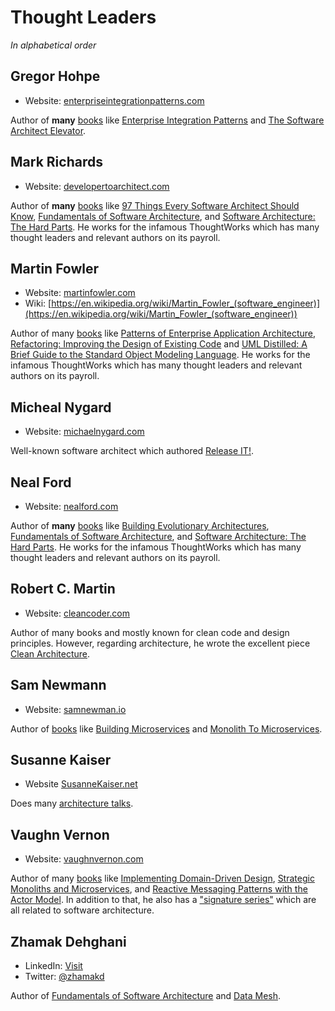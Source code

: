 # Thought Leaders

*In alphabetical order*

## Gregor Hohpe

* Website: [enterpriseintegrationpatterns.com](https://www.enterpriseintegrationpatterns.com)

Author of **many** [books](https://www.enterpriseintegrationpatterns.com/books1.html) like [Enterprise Integration Patterns](https://www.amazon.com/o/asin/0321200683/ref=nosim/enterpriseint-20) and [The Software Architect Elevator](https://www.amazon.com/gp/product/1492077542/ref=as_li_tl).

## Mark Richards

* Website: [developertoarchitect.com](https://www.developertoarchitect.com/mark-richards.html)

Author of  **many** [books](https://www.developertoarchitect.com/books.html) like [97 Things Every Software Architect Should Know](https://www.amazon.com/Things-Every-Software-Architect-Should/dp/059652269X), [Fundamentals of Software Architecture](https://fundamentalsofsoftwarearchitecture.com/), and [Software Architecture: The Hard Parts](https://architecturethehardparts.com/).
He works for the infamous ThoughtWorks which has many thought leaders and relevant authors on its payroll.

## Martin Fowler

* Website: [martinfowler.com](https://martinfowler.com/)
* Wiki: [https://en.wikipedia.org/wiki/Martin_Fowler_(software_engineer)](https://en.wikipedia.org/wiki/Martin_Fowler_(software_engineer))

Author of many [books](https://martinfowler.com/books/) like [Patterns of Enterprise Application Architecture](https://martinfowler.com/books/eaa.html), [Refactoring: Improving the Design of Existing Code](https://martinfowler.com/books/refactoring.html) and [UML Distilled: A Brief Guide to the Standard Object Modeling Language](https://martinfowler.com/books/uml.html).
He works for the infamous ThoughtWorks which has many thought leaders and relevant authors on its payroll.

## Micheal Nygard

* Website: [michaelnygard.com](https://michaelnygard.com)

Well-known software architect which authored [Release IT!](https://pragprog.com/titles/mnee2/release-it-second-edition/).

## Neal Ford

* Website: [nealford.com](https://nealford.com/)

Author of **many** [books](https://nealford.com/books/) like [Building Evolutionary Architectures](https://www.oreilly.com/library/view/building-evolutionary-architectures/9781491986356/), [Fundamentals of Software Architecture](https://fundamentalsofsoftwarearchitecture.com/), and [Software Architecture: The Hard Parts](https://architecturethehardparts.com/).
He works for the infamous ThoughtWorks which has many thought leaders and relevant authors on its payroll.

## Robert C. Martin

* Website: [cleancoder.com](http://cleancoder.com/products)

Author of many books and mostly known for clean code and design principles. However, regarding architecture, he wrote the excellent piece [Clean Architecture](https://www.amazon.com/dp/0134494164).

## Sam Newmann

* Website: [samnewman.io](https://samnewman.io/)

Author of [books](https://samnewman.io/books/) like [Building Microservices](https://samnewman.io/books/building_microservices/) and [Monolith To Microservices](https://samnewman.io/books/monolith-to-microservices/).

## Susanne Kaiser

* Website [SusanneKaiser.net](https://www.susannekaiser.net/)

Does many [architecture talks](https://www.susannekaiser.net/#conferences).

## Vaughn Vernon

* Website: [vaughnvernon.com](https://vaughnvernon.com/)

Author of many [books](https://kalele.io/books/) like [Implementing Domain-Driven Design](https://kalele.io/books/), [Strategic Monoliths and Microservices](https://kalele.io/books/), and [Reactive Messaging Patterns with the Actor Model](https://kalele.io/books/).
In addition to that, he also has a ["signature series"](https://www.informit.com/imprint/series_detail.aspx?ser=7937178) which are all related to software architecture.

## Zhamak Dehghani

* LinkedIn: [Visit](https://www.linkedin.com/in/zhamak-dehghani/)
* Twitter: [@zhamakd](https://twitter.com/zhamakd)

Author of [Fundamentals of Software Architecture](https://fundamentalsofsoftwarearchitecture.com/) and [Data Mesh](https://www.oreilly.com/library/view/data-mesh/9781492092384/).
